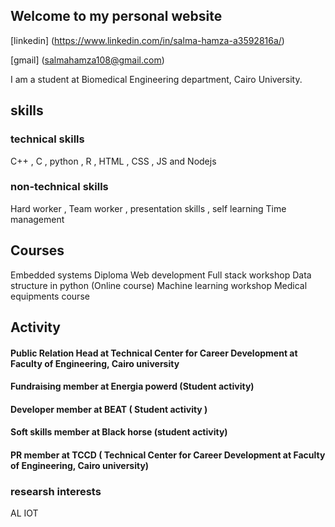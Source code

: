 ## Welcome to my personal website 

[linkedin] (https://www.linkedin.com/in/salma-hamza-a3592816a/)  

[gmail] (salmahamza108@gmail.com) 

I am a student at Biomedical Engineering department, Cairo University.

## skills
### technical skills
C++ , C , python , R , HTML , CSS , JS and Nodejs

### non-technical skills
Hard worker , Team worker , presentation skills , self learning Time management  

## Courses
Embedded systems Diploma
Web development Full stack workshop 
Data structure in python (Online course)
Machine learning workshop 
Medical equipments course
## Activity 
#### Public Relation Head at Technical Center for Career Development at Faculty of Engineering, Cairo university
####  Fundraising member at Energia powerd (Student activity)
####  Developer member at BEAT ( Student activity )
####  Soft skills member at Black horse (student activity)
#### PR member at TCCD ( Technical Center for Career Development at Faculty of Engineering, Cairo university)
### researsh interests
AL 
IOT
